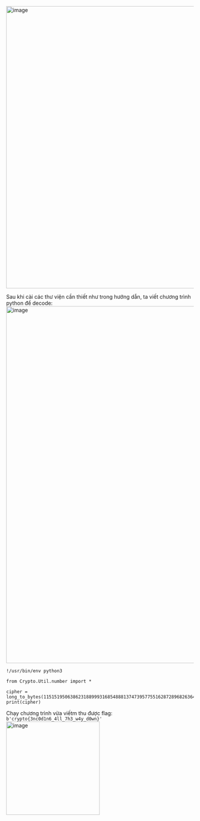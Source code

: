 <img width="759" alt="image" src="https://github.com/Vanmaxohp/EHC_Challenge_CryptoHack/assets/90485791/5c0a1ed1-6d0d-42a9-b947-1af753fee061">

Sau khi cài các thư viện cần thiết như trong hướng dẫn, ta viết chương trình python để decode:
<img width="960" alt="image" src="https://github.com/Vanmaxohp/EHC_Challenge_CryptoHack/assets/90485791/509a8f23-1190-43d8-9cb6-922eb0aed951">

```
!/usr/bin/env python3

from Crypto.Util.number import *

cipher = long_to_bytes(11515195063862318899931685488813747395775516287289682636499965282714637259206269)
print(cipher)
```
Chạy chương trình vừa viếtm thu được flag: `b'crypto{3nc0d1n6_4ll_7h3_w4y_d0wn}'`
<img width="251" alt="image" src="https://github.com/Vanmaxohp/EHC_Challenge_CryptoHack/assets/90485791/cda72897-8eaa-4233-8127-ce80b6a2310d">



